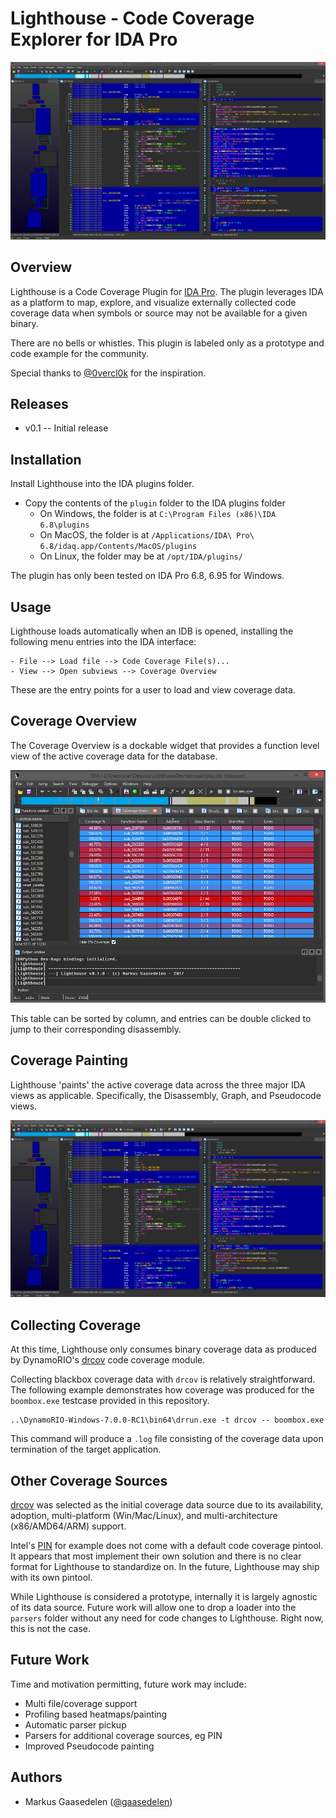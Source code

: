 # Lighthouse - Code Coverage Explorer for IDA Pro
![Lighthouse Plugin](screenshots/painting.png)

## Overview

Lighthouse is a Code Coverage Plugin for [IDA Pro](https://www.hex-rays.com/products/ida/). The plugin leverages IDA as a platform to map, explore, and visualize externally collected code coverage data when symbols or source may not be available for a given binary.

There are no bells or whistles. This plugin is labeled only as a prototype and code example for the community. 

Special thanks to [@0vercl0k](https://twitter.com/0vercl0k) for the inspiration.

## Releases

* v0.1 -- Initial release

## Installation

Install Lighthouse into the IDA plugins folder.

- Copy the contents of the `plugin` folder to the IDA plugins folder
    - On Windows, the folder is at `C:\Program Files (x86)\IDA 6.8\plugins`
    - On MacOS, the folder is at `/Applications/IDA\ Pro\ 6.8/idaq.app/Contents/MacOS/plugins`
    - On Linux, the folder may be at `/opt/IDA/plugins/`

The plugin has only been tested on IDA Pro 6.8, 6.95 for Windows.

## Usage

Lighthouse loads automatically when an IDB is opened, installing the following menu entries into the IDA interface:

```
- File --> Load file --> Code Coverage File(s)...
- View --> Open subviews --> Coverage Overview
```

These are the entry points for a user to load and view coverage data.

## Coverage Overview

The Coverage Overview is a dockable widget that provides a function level view of the active coverage data for the database.

![Lighthouse Coverage Overview](screenshots/overview.png)

This table can be sorted by column, and entries can be double clicked to jump to their corresponding disassembly.

## Coverage Painting

Lighthouse 'paints' the active coverage data across the three major IDA views as applicable. Specifically, the Disassembly, Graph, and Pseudocode views.

![Lighthouse Coverage Painting](screenshots/painting.png)

## Collecting Coverage

At this time, Lighthouse only consumes binary coverage data as produced by DynamoRIO's [drcov](http://dynamorio.org/docs/page_drcov.html) code coverage module. 

Collecting blackbox coverage data with `drcov` is relatively straightforward. The following example demonstrates how coverage was produced for the `boombox.exe` testcase provided in this repository.

```
..\DynamoRIO-Windows-7.0.0-RC1\bin64\drrun.exe -t drcov -- boombox.exe
```

This command will produce a `.log` file consisting of the coverage data upon termination of the target application.

## Other Coverage Sources

[drcov](http://dynamorio.org/docs/page_drcov.html) was selected as the initial coverage data source due to its availability, adoption, multi-platform (Win/Mac/Linux), and multi-architecture (x86/AMD64/ARM) support. 

Intel's [PIN](https://software.intel.com/en-us/articles/pin-a-dynamic-binary-instrumentation-tool) for example does not come with a default code coverage pintool. It appears that most implement their own solution and there is no clear format for Lighthouse to standardize on. In the future, Lighthouse may ship with its own pintool.

While Lighthouse is considered a prototype, internally it is largely agnostic of its data source. Future work will allow one to drop a loader into the `parsers` folder without any need for code changes to Lighthouse. Right now, this is not the case.

## Future Work

Time and motivation permitting, future work may include:

* Multi file/coverage support
* Profiling based heatmaps/painting
* Automatic parser pickup
* Parsers for additional coverage sources, eg PIN
* Improved Pseudocode painting

## Authors

* Markus Gaasedelen ([@gaasedelen](https://twitter.com/gaasedelen))
